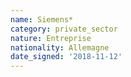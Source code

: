 ```yaml
---
name: Siemens*
category: private_sector
nature: Entreprise
nationality: Allemagne
date_signed: '2018-11-12'
---
```

    